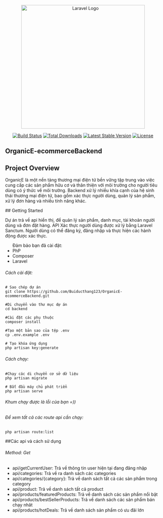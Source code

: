 <p align="center"><a href="https://laravel.com" target="_blank"><img src="https://raw.githubusercontent.com/laravel/art/master/logo-lockup/5%20SVG/2%20CMYK/1%20Full%20Color/laravel-logolockup-cmyk-red.svg" width="400" alt="Laravel Logo"></a></p>

<p align="center">
<a href="https://github.com/laravel/framework/actions"><img src="https://github.com/laravel/framework/workflows/tests/badge.svg" alt="Build Status"></a>
<a href="https://packagist.org/packages/laravel/framework"><img src="https://img.shields.io/packagist/dt/laravel/framework" alt="Total Downloads"></a>
<a href="https://packagist.org/packages/laravel/framework"><img src="https://img.shields.io/packagist/v/laravel/framework" alt="Latest Stable Version"></a>
<a href="https://packagist.org/packages/laravel/framework"><img src="https://img.shields.io/packagist/l/laravel/framework" alt="License"></a>
</p>

## OrganicE-ecommerceBackend
## Project Overview
<p>OrganicE là một nền tảng thương mại điện tử bền vững tập trung vào việc cung cấp các sản phẩm hữu cơ và thân thiện với môi trường cho người tiêu dùng có ý thức về môi trường. Backend xử lý nhiều khía cạnh của hệ sinh thái thương mại điện tử, bao gồm xác thực người dùng, quản lý sản phẩm, xử lý đơn hàng và nhiều tính năng khác.</p>
## Getting Started
<p>Dự án trả về api hiển thị, để quản lý sản phẩm, danh mục, tài khoản người dùng và đơn đặt hàng. API Xác thực người dùng được xử lý bằng Laravel Sanctum. Người dùng có thể đăng ký, đăng nhập và thực hiện các hành động được xác thực.</p>
<ul>Đảm bảo bạn đã cài đặt:
    <li>PhP</li>
    <li>Composer</li>
    <li>Laravel</li>
</ul>
<h6>Cách cài đặt:</h6>

    # Sao chép dự án
    git clone https://github.com/Buiducthang123/OrganicE-ecommerceBackend.git
    
    #Di chuyển vào thư mục dự án
    cd backend
    
    #Cài đặt các phụ thuộc
    composer install
    
    #Tạo một bản sao của tệp .env
    cp .env.example .env
    
    # Tạo khóa ứng dụng
    php artisan key:generate
<h6>Cách chạy:</h6>

    #Chạy các di chuyển cơ sở dữ liệu
    php artisan migrate

    # Bắt đầu máy chủ phát triển
    php artisan serve
<h6>Khum chạy được là lỗi của bạn =))</h6>
<h6>Để xem tất cả các route api cần chạy: </h6>

    php artisan route:list
##Các api và cách sử dụng
<h6>Method: Get</h6>
    <ul>
        <li>api/getCurrentUser: Trả về thông tin user hiện tại đang đăng nhập</li>
        <li>api/categories: Trả về ra danh sách các categories</li>
        <li>api/categories/{category}: Trả về danh sách tất cả các sản phẩm trong category</li>
        <li>api/product: Trả về danh sách tất cả product</li>
        <li>api/products/featuredProducts: Trả về danh sách các sản phẩm nổi bật </li>
        <li>api/products/bestSellerProducts: Trả về danh sách các sản phẩm bán chạy nhât </li>
        <li>api/products/hotDeals: Trả về danh sách sản phẩm có ưu đãi lớn</li>
    </ul>




